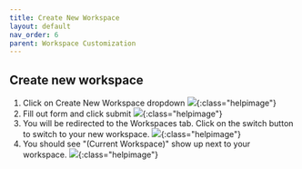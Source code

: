 ```yaml
---
title: Create New Workspace
layout: default
nav_order: 6
parent: Workspace Customization
---
```


## Create new workspace
1. Click on Create New Workspace dropdown
![]({{site.baseurl}}/images/new-1.png){:class="helpimage"}
2. Fill out form and click submit
![]({{site.baseurl}}/images/new-2.png){:class="helpimage"}
3. You will be redirected to the Workspaces tab. Click on the switch button to switch to your new workspace.
![]({{site.baseurl}}/images/new-3.png){:class="helpimage"}
4. You should see "(Current Workspace)" show up next to your workspace.
![]({{site.baseurl}}/images/new-4.png){:class="helpimage"}

